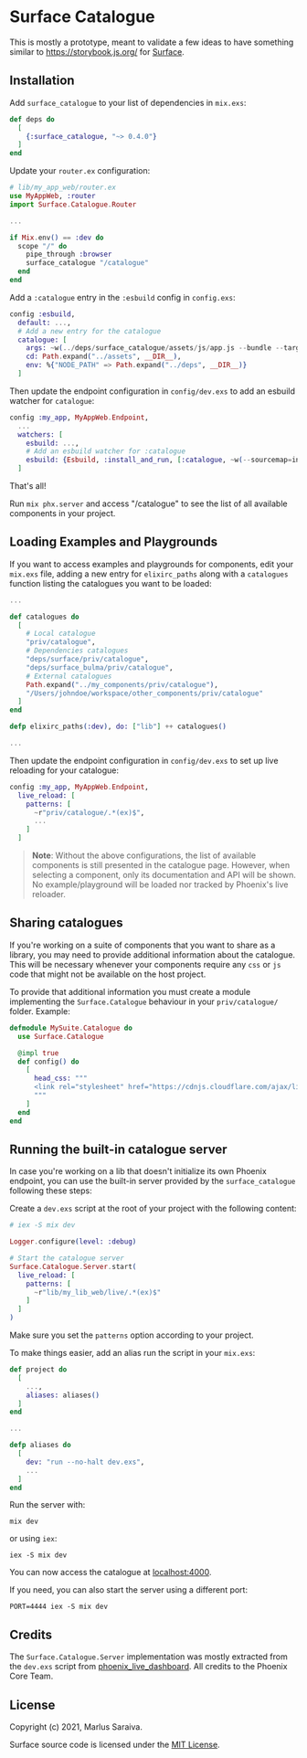 # Surface Catalogue

This is mostly a prototype, meant to validate a few ideas to have something similar to
https://storybook.js.org/ for [Surface](https://github.com/msaraiva/surface).

## Installation

Add `surface_catalogue` to your list of dependencies in `mix.exs`:

```elixir
def deps do
  [
    {:surface_catalogue, "~> 0.4.0"}
  ]
end
```

Update your `router.ex` configuration:

```elixir
# lib/my_app_web/router.ex
use MyAppWeb, :router
import Surface.Catalogue.Router

...

if Mix.env() == :dev do
  scope "/" do
    pipe_through :browser
    surface_catalogue "/catalogue"
  end
end
```

Add a `:catalogue` entry in the `:esbuild` config in `config.exs`:

```elixir
config :esbuild,
  default: ...,
  # Add a new entry for the catalogue
  catalogue: [
    args: ~w(../deps/surface_catalogue/assets/js/app.js --bundle --target=es2016 --minify --outdir=../priv/static/assets/catalogue),
    cd: Path.expand("../assets", __DIR__),
    env: %{"NODE_PATH" => Path.expand("../deps", __DIR__)}
  ]
```

Then update the endpoint configuration in `config/dev.exs` to add an esbuild watcher
for `catalogue`:

```elixir
config :my_app, MyAppWeb.Endpoint,
  ...
  watchers: [
    esbuild: ...,
    # Add an esbuild watcher for :catalogue
    esbuild: {Esbuild, :install_and_run, [:catalogue, ~w(--sourcemap=inline --watch)]},
  ]
```

That's all!

Run `mix phx.server` and access "/catalogue" to see the list of all available components in
your project.

## Loading Examples and Playgrounds

If you want to access examples and playgrounds for components, edit your `mix.exs` file,
adding a new entry for `elixirc_paths` along with a `catalogues` function listing the
catalogues you want to be loaded:

```elixir
...

def catalogues do
  [
    # Local catalogue
    "priv/catalogue",
    # Dependencies catalogues
    "deps/surface/priv/catalogue",
    "deps/surface_bulma/priv/catalogue",
    # External catalogues
    Path.expand("../my_components/priv/catalogue"),
    "/Users/johndoe/workspace/other_components/priv/catalogue"
  ]
end

defp elixirc_paths(:dev), do: ["lib"] ++ catalogues()

...
```

Then update the endpoint configuration in `config/dev.exs` to set up live reloading
for your catalogue:

```elixir
config :my_app, MyAppWeb.Endpoint,
  live_reload: [
    patterns: [
      ~r"priv/catalogue/.*(ex)$",
      ...
    ]
  ]
```

> **Note**: Without the above configurations, the list of available components is
> still presented in the catalogue page. However, when selecting a component, only
> its documentation and API will be shown. No example/playground will be loaded nor
> tracked by Phoenix's live reloader.

## Sharing catalogues

If you're working on a suite of components that you want to share as a library, you
may need to provide additional information about the catalogue. This will be necessary
whenever your components require any `css` or `js` code that might not be available
on the host project.

To provide that additional information you must create a module implementing the
`Surface.Catalogue` behaviour in your `priv/catalogue/` folder. Example:

```elixir
defmodule MySuite.Catalogue do
  use Surface.Catalogue

  @impl true
  def config() do
    [
      head_css: """
      <link rel="stylesheet" href="https://cdnjs.cloudflare.com/ajax/libs/bulma/0.8.2/css/bulma.min.css" />
      """
    ]
  end
end
```

## Running the built-in catalogue server

In case you're working on a lib that doesn't initialize its own Phoenix endpoint, you
can use the built-in server provided by the `surface_catalogue` following these steps:

Create a `dev.exs` script at the root of your project with the following content:

```elixir
# iex -S mix dev

Logger.configure(level: :debug)

# Start the catalogue server
Surface.Catalogue.Server.start(
  live_reload: [
    patterns: [
      ~r"lib/my_lib_web/live/.*(ex)$"
    ]
  ]
)
```

Make sure you set the `patterns` option according to your project.

To make things easier, add an alias run the script in your `mix.exs`:

```elixir
def project do
  [
    ...,
    aliases: aliases()
  ]
end

...

defp aliases do
  [
    dev: "run --no-halt dev.exs",
    ...
  ]
end
```

Run the server with:

```
mix dev
```

or using `iex`:

```
iex -S mix dev
```

You can now access the catalogue at [localhost:4000](http://localhost:4000/).

If you need, you can also start the server using a different port:

```
PORT=4444 iex -S mix dev
```

## Credits

The `Surface.Catalogue.Server` implementation was mostly extracted from the `dev.exs` script
from [phoenix_live_dashboard](https://github.com/phoenixframework/phoenix_live_dashboard).
All credits to the Phoenix Core Team.

## License

Copyright (c) 2021, Marlus Saraiva.

Surface source code is licensed under the [MIT License](LICENSE.md).
